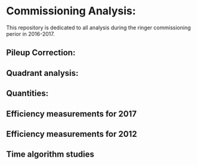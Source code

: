 
# Commissioning Analysis:

This repository is dedicated to all analysis during the ringer commissioning perior in 2016-2017.


## Pileup Correction:


## Quadrant analysis:


## Quantities:


## Efficiency measurements for 2017


## Efficiency measurements for 2012



## Time algorithm studies 




